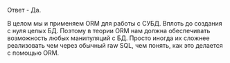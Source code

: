 
Ответ - Да. 

В целом мы и применяем ORM для работы с СУБД. Вплоть до создания с нуля целых БД. Поэтому в теории ORM нам должна обеспечивать возможность любых манипуляций с БД. Просто иногда их сложнее реализовать чем через обычный raw SQL, чем понять, как это делается с помощью ORM.